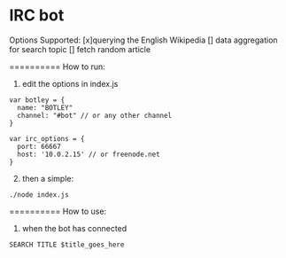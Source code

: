 **IRC bot**
==========
Options Supported:
[x]querying the English Wikipedia
[] data aggregation for search topic
[] fetch random article

==========
How to run:

1) edit the options in index.js
```
var botley = {
  name: "BOTLEY"
  channel: "#bot" // or any other channel
}

var irc_options = {
  port: 66667
  host: '10.0.2.15' // or freenode.net
}
```

2) then a simple:
```
./node index.js
```

==========
How to use:
1) when the bot has connected
```
SEARCH TITLE $title_goes_here
```

